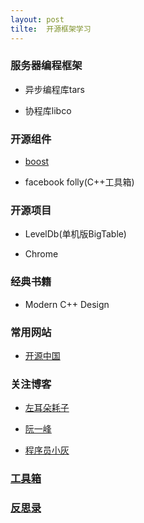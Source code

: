 ```yaml
---
layout: post
tilte:  开源框架学习
---
```


### 服务器编程框架
+ 异步编程库tars

+ 协程库libco


### 开源组件
+ [boost](https://www.boost.org/doc/libs/)

+ facebook folly(C++工具箱)

### 开源项目
+ LevelDb(单机版BigTable)

+ Chrome

### 经典书籍
+ Modern C++ Design


### 常用网站
+ [开源中国](https://www.oschina.net)

### 关注博客
+ [左耳朵耗子](https://coolshell.cn/)

+ [阮一峰](http://www.ruanyifeng.com/home.html)

+ [程序员小灰](https://zhuanlan.zhihu.com/c_144466663)

### [工具箱]({{site.baseurl}}/searchs/tools)

### [反思录]({{site.baseurl}}/searchs/reflection)
